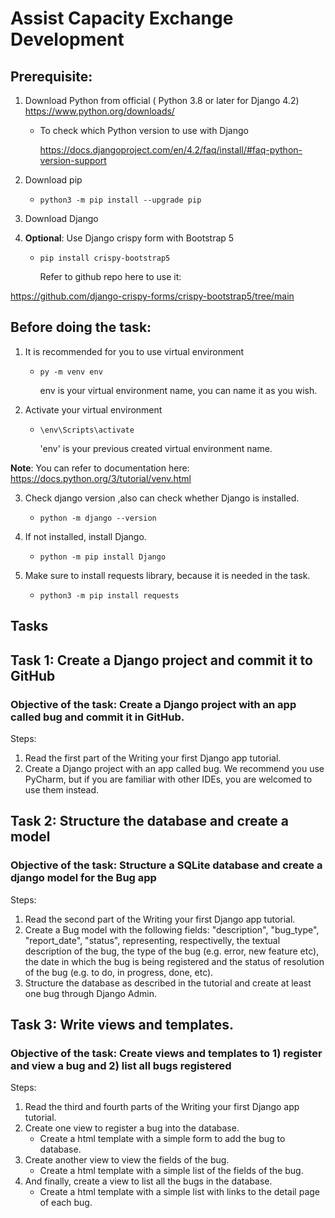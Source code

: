 # Assist Capacity Exchange Development


## Prerequisite:

1. Download Python from official ( Python 3.8 or later for Django 4.2)
https://www.python.org/downloads/

    - To check which Python version to use with Django 

      https://docs.djangoproject.com/en/4.2/faq/install/#faq-python-version-support
2. Download pip 
   - `python3 -m pip install --upgrade pip`

3. Download Django
4. **Optional**: Use Django crispy form with Bootstrap 5 
    - `pip install crispy-bootstrap5`

      Refer to github repo here to use it: 

https://github.com/django-crispy-forms/crispy-bootstrap5/tree/main
## Before doing the task:
1. It is recommended for you to use virtual environment
    - `py -m venv env`

      env is your virtual environment name, you can name it as you wish.

2. Activate your virtual environment

    -  `\env\Scripts\activate`

        'env' is your previous created virtual environment name.

**Note**: You can refer to documentation here: https://docs.python.org/3/tutorial/venv.html

3. Check django version ,also can check whether Django is installed.  
    -  `python -m django --version`

4. If not installed, install Django.
    - `python -m pip install Django`

5. Make sure to install requests library, because it is needed in the task.
    - `python3 -m pip install requests`

## Tasks
## Task 1: Create a Django project and commit it to GitHub
### Objective of the task: Create a Django project with an app called bug and commit it in GitHub.
Steps:
1. Read the first part of the Writing your first Django app tutorial.
2. Create a Django project with an app called bug. We recommend you use PyCharm, but if you are familiar with other IDEs, you are welcomed to use them instead.

## Task 2: Structure the database and create a model
### Objective of the task: Structure a SQLite database and create a django model for the Bug app
Steps:
1. Read the second part of the Writing your first Django app tutorial.
2. Create a Bug model with the following fields: "description", "bug_type", "report_date", "status", representing, respectivelly, the textual description of the bug, the type of the bug (e.g. error, new feature etc), the date in which the bug is being registered and the status of resolution of the bug (e.g. to do, in progress, done, etc).
3. Structure the database as described in the tutorial and create at least one bug through Django Admin.

## Task 3: Write views and templates.
### Objective of the task: Create views and templates to 1) register and view a bug and 2) list all bugs registered
Steps:

1. Read the third and fourth parts of the Writing your first Django app tutorial.
2. Create one view to register a bug into the database.
   - Create a html template with a simple form to add the bug to database.
3. Create another view to view the fields of the bug.
   - Create a html template with a simple list of the fields of the bug.
4. And finally, create a view to list all the bugs in the database.
   - Create a html template with a simple list with links to the detail page of each bug.
